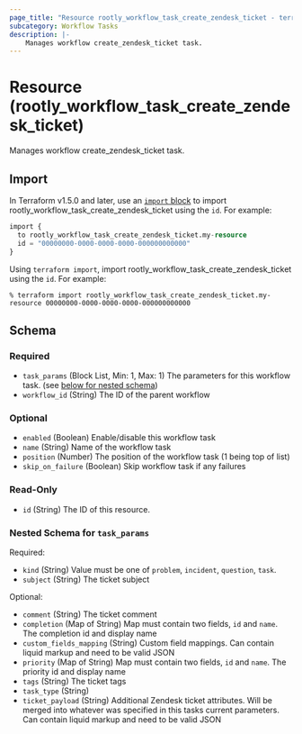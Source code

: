 ```yaml
---
page_title: "Resource rootly_workflow_task_create_zendesk_ticket - terraform-provider-rootly"
subcategory: Workflow Tasks
description: |-
    Manages workflow create_zendesk_ticket task.
---
```


# Resource (rootly_workflow_task_create_zendesk_ticket)

Manages workflow create_zendesk_ticket task.



## Import

In Terraform v1.5.0 and later, use an [`import` block](https://developer.hashicorp.com/terraform/language/import) to import rootly_workflow_task_create_zendesk_ticket using the `id`. For example:

```terraform
import {
  to rootly_workflow_task_create_zendesk_ticket.my-resource
  id = "00000000-0000-0000-0000-000000000000"
}
```

Using `terraform import`, import rootly_workflow_task_create_zendesk_ticket using the `id`. For example:

```console
% terraform import rootly_workflow_task_create_zendesk_ticket.my-resource 00000000-0000-0000-0000-000000000000
```

<!-- schema generated by tfplugindocs -->
## Schema

### Required

- `task_params` (Block List, Min: 1, Max: 1) The parameters for this workflow task. (see [below for nested schema](#nestedblock--task_params))
- `workflow_id` (String) The ID of the parent workflow

### Optional

- `enabled` (Boolean) Enable/disable this workflow task
- `name` (String) Name of the workflow task
- `position` (Number) The position of the workflow task (1 being top of list)
- `skip_on_failure` (Boolean) Skip workflow task if any failures

### Read-Only

- `id` (String) The ID of this resource.

<a id="nestedblock--task_params"></a>
### Nested Schema for `task_params`

Required:

- `kind` (String) Value must be one of `problem`, `incident`, `question`, `task`.
- `subject` (String) The ticket subject

Optional:

- `comment` (String) The ticket comment
- `completion` (Map of String) Map must contain two fields, `id` and `name`. The completion id and display name
- `custom_fields_mapping` (String) Custom field mappings. Can contain liquid markup and need to be valid JSON
- `priority` (Map of String) Map must contain two fields, `id` and `name`. The priority id and display name
- `tags` (String) The ticket tags
- `task_type` (String)
- `ticket_payload` (String) Additional Zendesk ticket attributes. Will be merged into whatever was specified in this tasks current parameters. Can contain liquid markup and need to be valid JSON
